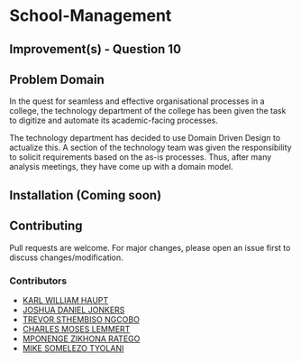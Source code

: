 # School-Management

## Improvement(s) - Question 10

## Problem Domain
In the quest for seamless and effective organisational processes in a college, the technology 
department of the college has been given the task to digitize and automate its academic-facing 
processes.

The technology department has decided to use Domain Driven Design to actualize this. A section of 
the technology team was given the responsibility to solicit requirements based on the as-is processes. 
Thus, after many analysis meetings, they have come up with a domain model.

## Installation (Coming soon)
<!-- 1. Download/Clone the repository onto your computer and run it using an Java compiler
2. Download/Clone the JAR file to run the application -->

## Contributing
Pull requests are welcome. For major changes, please open an issue first to discuss changes/modification.

### Contributors
* [KARL WILLIAM HAUPT](https://github.com/Karl-Haupt)
* [JOSHUA DANIEL JONKERS](https://github.com/JoshJonk)
* [TREVOR STHEMBISO NGCOBO](https://github.com/TrevorNgcobo)
* [CHARLES MOSES LEMMERT](https://github.com/Astro-Alien)
* [MPONENGE ZIKHONA RATEGO](https://github.com/MANtor123)
* [MIKE SOMELEZO TYOLANI](https://github.com/miketyo)
